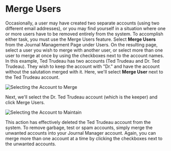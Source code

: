 # Merge Users

Occasionally, a user may have created two separate accounts (using two different email addresses), or you may find yourself in a situation where one or more users have to be removed entirely from the system. To accomplish either task, you must use the Merge Users feature. Select **Merge Users** from the Journal Management Page under Users. On the resulting page, select a user you wish to merge with another user, or select more than one user to merge at once by using the checkboxes next to the account names. In this example, Ted Trudeau has two accounts (Ted Trudeau and Dr. Ted Trudeau). They wish to keep the account with "Dr." and have the account without the salutation merged with it. Here, we'll select **Merge User** next to the Ted Trudeau account.

![Selecting the Account to Merge](images/chapter5/jm_users_8.png)

Next, we'll select the Dr. Ted Trudeau account (which is the keeper) and click Merge Users.

![Selecting the Account to Maintain](images/chapter5/jm_users_9.png)

This action has effectively deleted the Ted Trudeau account from the system. To remove garbage, test or spam accounts, simply merge the unwanted accounts into your Journal Manager account. Again, you can merge more than one account at a time by clicking the checkboxes next to the unwanted accounts.
